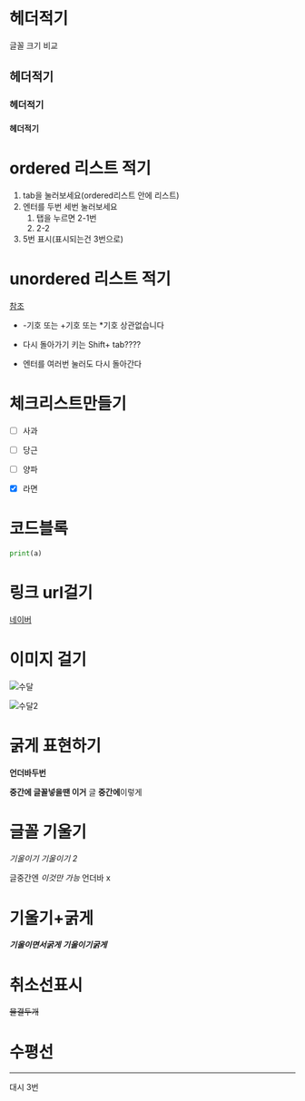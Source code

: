 # 헤더적기

글꼴 크기 비교

## 헤더적기

### 헤더적기

#### 헤더적기

# ordered 리스트 적기
1. tab을 눌러보세요(ordered리스트 안에 리스트)
2. 엔터를 두번 세번 눌러보세요
   1. 탭을 누르면 2-1번
   2. 2-2
5. 5번 표시(표시되는건 3번으로)
   
# unordered 리스트 적기 
[참조](#체크리스트만들기)

* -기호 또는 +기호 또는 *기호 상관없습니다
- 다시 돌아가기 키는 Shift+ tab????
+ 엔터를 여러번 눌러도 다시 돌아간다

# 체크리스트만들기
- [ ] 사과
- [ ] 당근
- [ ] 양파
- [x] 라면


# 코드블록
```Python
print(a)

```

# 링크 url걸기
[네이버](https://www.naver.com)

# 이미지 걸기

![수달](https://postfiles.pstatic.net/MjAyMjExMzBfMjQ2/MDAxNjY5ODA3MjUyMzc0.PhYt7FqOjXV00jHhy5hnSwO5LgbBSqCCD1EWNc0PFskg.QyG1KOpbQE84fu8iwVf_ENKQpPKoBhAybAUiqhpumd0g.JPEG.shinyouly/IMG%EF%BC%BF61102.JPG?type=w966)

![수달2](https://postfiles.pstatic.net/MjAyMjExMzBfMjcx/MDAxNjY5ODA3MjUzODIx.jhZ_tTvbpc9vfr1ESKKEDhWC4LrgcmyOX4mpjPWcLlMg.bRwSdebioFEvYzuh5vqpHjy78QztNeXGS45CAM4j5o0g.JPEG.shinyouly/IMG%EF%BC%BF20150401%EF%BC%BF2306252.jpg?type=w966)

# 굵게 표현하기

__언더바두번__

**중간에 글꼴넣을땐 이거**
글 **중간에**이렇게

# 글꼴 기울기

*기울이기*
_기울이기 2_

글중간엔 *이것만 가능* 언더바 x

# 기울기+굵게
***기울이면서굵게***
___기울이기굵게___

# 취소선표시

~~물결두개~~

# 수평선

---
대시 3번